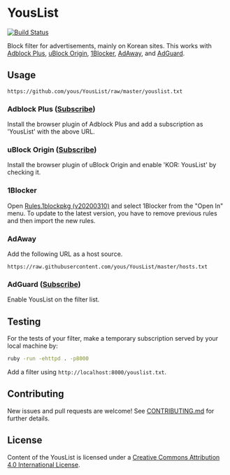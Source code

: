 # YousList

[![Build Status](https://travis-ci.org/yous/YousList.svg?branch=master)](https://travis-ci.org/yous/YousList)

Block filter for advertisements, mainly on Korean sites. This works with
[Adblock Plus][], [uBlock Origin][], [1Blocker][], [AdAway][], and [AdGuard][].

[Adblock Plus]: https://adblockplus.org/
[uBlock Origin]: https://github.com/gorhill/uBlock
[1Blocker]: https://1blocker.com/
[AdAway]: https://github.com/AdAway/AdAway
[AdGuard]: https://adguard.com/

## Usage

```
https://github.com/yous/YousList/raw/master/youslist.txt
```

### Adblock Plus ([Subscribe](https://subscribe.adblockplus.org/?location=https://github.com/yous/YousList/raw/master/youslist.txt&title=YousList))

Install the browser plugin of Adblock Plus and add a subscription as 'YousList' with the above URL.

### uBlock Origin ([Subscribe](https://subscribe.adblockplus.org/?location=https://github.com/yous/YousList/raw/master/youslist.txt&title=YousList))

Install the browser plugin of uBlock Origin and enable 'KOR: YousList' by checking it.

### 1Blocker

Open [Rules.1blockpkg (v20200310)](https://cdn.jsdelivr.net/gh/yous/YousList@v20200310/Rules.1blockpkg)
and select 1Blocker from the "Open In" menu. To update to the latest version,
you have to remove previous rules and then import the new rules.

### AdAway

Add the following URL as a host source.

```
https://raw.githubusercontent.com/yous/YousList/master/hosts.txt
```

### AdGuard ([Subscribe](https://subscribe.adblockplus.org/?location=https://github.com/yous/YousList/raw/master/youslist.txt&title=YousList))

Enable YousList on the filter list.

## Testing

For the tests of your filter, make a temporary subscription served by your local machine by:

``` sh
ruby -run -ehttpd . -p8000
```

Add a filter using `http://localhost:8000/youslist.txt`.

## Contributing

New issues and pull requests are welcome! See [CONTRIBUTING.md](CONTRIBUTING.md) for further details.

## License

Content of the YousList is licensed under a [Creative Commons Attribution 4.0 International License](http://creativecommons.org/licenses/by/4.0/).
